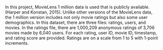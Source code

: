 In this project, MovieLens 1 million data is used that is publicly available. (Harper and Konstan, 2015). 
Unlike other versions of the MovieLens data, the 1 million version includes not only movie ratings but also some user demographics. 
In this dataset, there are three files: ratings, users, and movies. 
In the ratings file, there are 1,000,209 anonymous ratings of 3,706 movies made by 6,040 users. 
For each rating, user ID, movie ID, timestamp, and rating score are provided. Ratings are on a scale from 1 to 5 with 1-point increments. 

